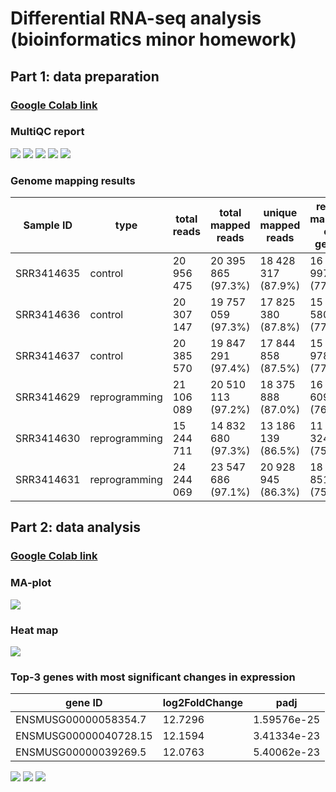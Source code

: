 # Differential RNA-seq analysis (bioinformatics minor homework)
## Part 1: data preparation
### [Google Colab link](https://colab.research.google.com/drive/1DpefwmIcyMZxgygA8Q5n1hlqYW_jLwOi?usp=sharing)

### MultiQC report
![](images/mQC_general_statistics.png)
![](images/fastqc_sequence_duplication_levels_plot.jpeg)
![](images/fastqc_per_sequence_quality_scores_plot.jpeg)
![](images/fastqc_per_sequence_gc_content_plot.jpeg)
![](images/fastqc-status-check-heatmap.png)

### Genome mapping results
Sample ID | type | total reads | total mapped reads | unique mapped reads | reads mapped on genes |
 --- |--- |--- |--- |--- | ---
SRR3414635 | control	| 20 956 475	| 20 395 865 (97.3%) |	18 428 317 (87.9%) |	16 275 997 (77.7%)
SRR3414636 | control |	20 307 147 |	19 757 059 (97.3%) |	17 825 380 (87.8%) |	15 757 580 (77.6%)
SRR3414637 | control	| 20 385 570	| 19 847 291 (97.4%) |	17 844 858 (87.5%) |	15 736 978 (77.2%)
SRR3414629 |	reprogramming |	21 106 089 |	20 510 113 (97.2%) |	18 375 888 (87.0%) |	16 049 609 (76.0%)
SRR3414630 |	reprogramming |	15 244 711 |	14 832 680 (97.3%) |	13 186 139 (86.5%) |	11 465 324 (75.2%)
SRR3414631 |	reprogramming |	24 244 069 |	23 547 686 (97.1%) |	20 928 945 (86.3%) | 18 408 851 (75.9%)

## Part 2: data analysis
### [Google Colab link](https://colab.research.google.com/drive/1QBZR9WWVBPjnA-QbLUwogyv0QVEWE3xM?usp=sharing)

### MA-plot
![](images/ma-plot.png)

### Heat map
![](images/heat_map.png)

### Top-3 genes with most significant changes in expression
gene ID | log2FoldChange | padj
-|-|-
ENSMUSG00000058354.7 | 12.7296 | 1.59576e-25
ENSMUSG00000040728.15 | 12.1594 | 3.41334e-23
ENSMUSG00000039269.5 | 12.0763 | 5.40062e-23
![](images/ENSMUSG00000058354.7.png )
![](images/ENSMUSG00000040728.15.png)
![](images/ENSMUSG00000039269.5.png)
